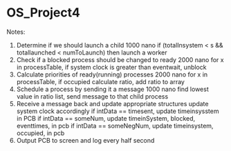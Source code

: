# OS_Project4

Notes:
1. Determine if we should launch a child 1000 nano
  if (totalInsystem < s && totallaunched < numToLaunch) then launch a worker
2. Check if a blocked process should be changed to ready 2000 nano
   for x in processTable, if system clock is greater than eventwait, unblock
3. Calculate priorities of ready(running) processes 2000 nano
   for x in processTable, if occupied calculate ratio, add ratio to array
4. Schedule a process by sending it a message 1000 nano
   find lowest value in ratio list, send message to that child process
5. Receive a message back and update appropriate structures
   update system clock accordingly
   if intData == timesent, update timeinsysstem in PCB
   if intData == someNum, update timeinSystem, blocked, eventtimes, in pcb
   if intData == someNegNum, update timeinsystem, occupied, in pcb
7. Output PCB to screen and log every half second 
